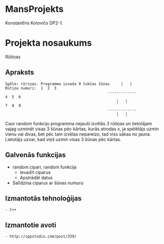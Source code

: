 # MansProjekts
Konstantīns Kotovičs DP2-1.

# Projekta nosaukums
Rūtiņas
## Apraksts
	Spēle: rūriņas. Programma izvada 9 tukšas šūnas     |   |           Rūtiņu numuri:  1  2  3
                                                  -------------                       4  5  6
                                                      |   |                           7  8  9
                                                  -------------
                                                      |   |
                                                      
 Caur random funkciju programma nejauši izvēlās 3 rūtiņas un lietotājam vajag uzminēt visas 3 šūnas pēc kārtas, kurās atrodas x, ja spēlētājs uzmin vienu vai divas, bet pēc tam izvēlas nepareizo, tad viss sākas no jauna. Lietotājs uzvar, kad viņš uzmin visas 3 šūnas pēc kārtas.
## Galvenās funkcijas
  - random cipari, random funkcija
	- Ievadīt ciparus
	- Apstrādāt datus
  - Salīdzina ciparus ar šūnas numuru
## Izmantotās tehnoloģijas
	- C++
## Izmantotie avoti
	- http://cppstudio.com/post/339/
